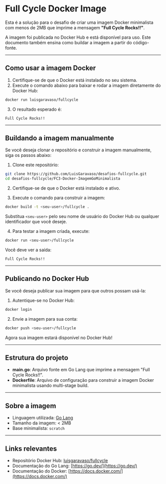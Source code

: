 # Full Cycle Docker Image

Esta é a solução para o desafio de criar uma imagem Docker minimalista com menos de 2MB que imprime a mensagem **"Full Cycle Rocks!!"**.

A imagem foi publicada no Docker Hub e está disponível para uso. Este documento também ensina como buildar a imagem a partir do código-fonte.

---

## Como usar a imagem Docker

1. Certifique-se de que o Docker está instalado no seu sistema.
2. Execute o comando abaixo para baixar e rodar a imagem diretamente do Docker Hub:

```bash
docker run luisgaravaso/fullcycle
```

3. O resultado esperado é:

```plaintext
Full Cycle Rocks!!
```

---

## Buildando a imagem manualmente

Se você deseja clonar o repositório e construir a imagem manualmente, siga os passos abaixo:

1. Clone este repositório:

```bash
git clone https://github.com/LuisGaravaso/desafios-fullcycle.git
cd desafios-fullcycle/FC3-Docker-ImagemGoMinimalista
```

2. Certifique-se de que o Docker está instalado e ativo.

3. Execute o comando para construir a imagem:

```bash
docker build -t <seu-user>/fullcycle .
```

Substitua `<seu-user>` pelo seu nome de usuário do Docker Hub ou qualquer identificador que você deseje.

4. Para testar a imagem criada, execute:

```bash
docker run <seu-user>/fullcycle
```

Você deve ver a saída:

```plaintext
Full Cycle Rocks!!
```

---

## Publicando no Docker Hub

Se você deseja publicar sua imagem para que outros possam usá-la:

1. Autentique-se no Docker Hub:

```bash
docker login
```

2. Envie a imagem para sua conta:

```bash
docker push <seu-user>/fullcycle
```

Agora sua imagem estará disponível no Docker Hub!

---

## Estrutura do projeto

- **main.go**: Arquivo fonte em Go Lang que imprime a mensagem "Full Cycle Rocks!!".
- **Dockerfile**: Arquivo de configuração para construir a imagem Docker minimalista usando multi-stage build.

---

## Sobre a imagem

- Linguagem utilizada: [Go Lang](https://go.dev/)
- Tamanho da imagem: < 2MB
- Base minimalista: `scratch`

---

## Links relevantes

- Repositório Docker Hub: [luisgaravaso/fullcycle](https://hub.docker.com/r/luisgaravaso/fullcycle)
- Documentação do Go Lang: [https://go.dev/](https://go.dev/)
- Documentação do Docker: [https://docs.docker.com/](https://docs.docker.com/)

